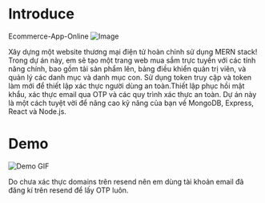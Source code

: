 <h1><b>Introduce</b></h1>

Ecommerce-App-Online
![Image](https://github.com/user-attachments/assets/0d8aba73-a164-4b09-a06f-95c9acf5d693)

Xây dựng một website thương mại điện tử hoàn chỉnh sử dụng MERN stack! Trong dự án này, em sẽ tạo một trang web mua sắm trực tuyến với các tính năng chính, bao gồm tải sản phẩm lên, bảng điều khiển quản trị viên, và quản lý các danh mục và danh mục con. Sử dụng token truy cập và token làm mới để thiết lập xác thực người dùng an toàn.Thiết lập phục hồi mật khẩu, xác thực email qua OTP và các quy trình xác thực an toàn. Dự án này là một cách tuyệt vời để nâng cao kỹ năng của bạn về MongoDB, Express, React và Node.js.

<h1><b>Demo</b></h1>

![Demo GIF](https://github.com/DuyT1notFum/Ecommerce/blob/main/demo-1.gif)

Do chưa xác thực domains trên resend nên em dùng tài khoản email đã đăng kí trên resend để lấy OTP luôn.







  
 

